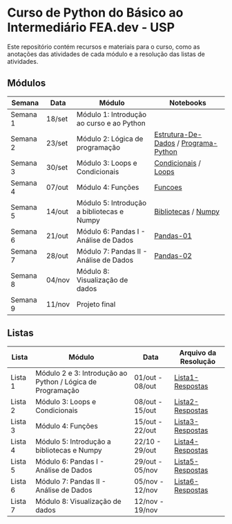 # Curso de Python do Básico ao Intermediário FEA.dev - USP

Este repositório contém recursos e materiais para o curso, como as anotações das atividades de cada módulo e a resolução das listas de atividades.
## Módulos
|Semana|Data|Módulo|Notebooks|
|---|---|---|---|
|Semana 1|18/set|Módulo 1: Introdução ao curso e ao Python|[]()|
|Semana 2|23/set|Módulo 2: Lógica de programação|[Estrutura-De-Dados](https://github.com/LuisOTSG/curso-feadev-python/blob/main/Semana%202/Estrutura-de-Dados.ipynb) / [Programa-Python](https://github.com/LuisOTSG/curso-feadev-python/blob/main/Semana%202/Programa-Python.ipynb)|
|Semana 3|30/set|Módulo 3: Loops e Condicionais|[Condicionais](https://github.com/LuisOTSG/curso-feadev-python/blob/main/Semana%203/Condicionais.ipynb) / [Loops](https://github.com/LuisOTSG/curso-feadev-python/blob/main/Semana%203/Loops.ipynb)|
|Semana 4|07/out|Módulo 4: Funções|[Funcoes](https://github.com/LuisOTSG/curso-feadev-python/blob/main/Semana%204/Funcoes.ipynb)|
|Semana 5|14/out|Módulo 5: Introdução a bibliotecas e Numpy|[Bibliotecas](https://github.com/LuisOTSG/curso-feadev-python/blob/main/Semana%205/Bibliotecas.ipynb) / [Numpy](https://github.com/LuisOTSG/curso-feadev-python/blob/main/Semana%205/Numpy.ipynb)|
|Semana 6|21/out|Módulo 6: Pandas I - Análise de Dados|[Pandas-01](https://github.com/LuisOTSG/curso-feadev-python/blob/main/Semana%206/Pandas-01.ipynb)|
|Semana 7|28/out|Módulo 7: Pandas II - Análise de Dados|[Pandas-02](https://github.com/LuisOTSG/curso-feadev-python/blob/main/Semana%207/Pandas-02.ipynb)|
|Semana 8|04/nov|Módulo 8: Visualização de dados||
|Semana 9|11/nov|Projeto final||

## Listas
|Lista|Módulo|Data|Arquivo da Resolução|
|---|---|---|---|
|Lista 1|Módulo 2 e 3: Introdução ao Python / Lógica de Programação|01/out - 08/out|[Lista1-Respostas](https://github.com/LuisOTSG/curso-feadev-python/blob/main/Listas/lista1-respostas.ipynb)|
|Lista 2|Módulo 3: Loops e Condicionais|08/out - 15/out|[Lista2-Respostas](https://github.com/LuisOTSG/curso-feadev-python/blob/main/Listas/lista2-respostas.ipynb)|
|Lista 3|Módulo 4: Funções|15/out - 22/out|[Lista3-Respostas](https://github.com/LuisOTSG/curso-feadev-python/blob/main/Listas/lista3-respostas.ipynb)|
|Lista 4|Módulo 5: Introdução a bibliotecas e Numpy|22/10 - 29/out|[Lista4-Respostas](https://github.com/LuisOTSG/curso-feadev-python/blob/main/Listas/lista4-respostas.ipynb)|
|Lista 5|Módulo 6: Pandas I - Análise de Dados|29/out - 05/nov|[Lista5-Respostas](https://github.com/LuisOTSG/curso-feadev-python/blob/main/Listas/lista5-respostas.ipynb)|
|Lista 6|Módulo 7: Pandas II - Análise de Dados|05/nov - 12/nov|[Lista6-Respostas](https://github.com/LuisOTSG/curso-feadev-python/blob/main/Listas/lista6-respostas.ipynb)|
|Lista 7|Módulo 8: Visualização de dados|12/nov - 19/nov||
